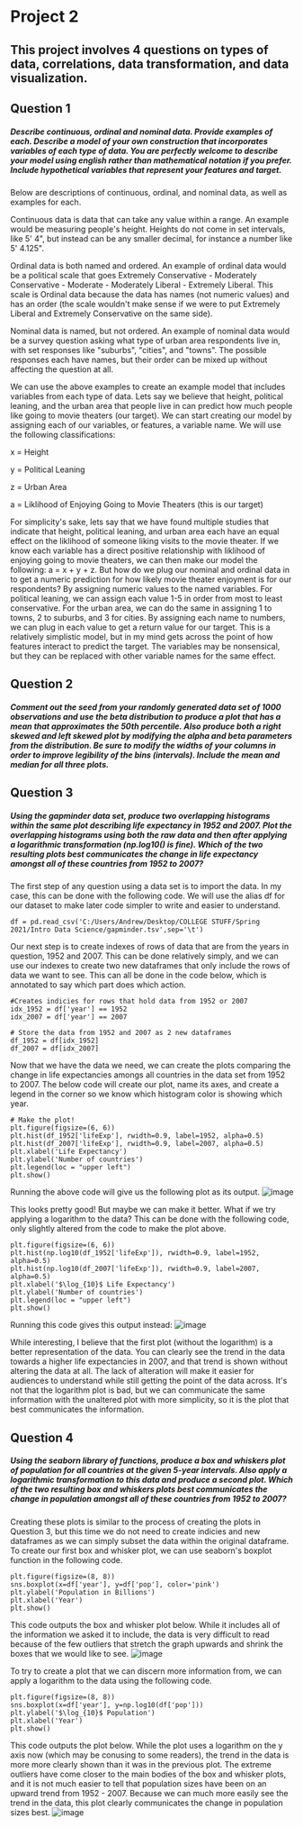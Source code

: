 # Project 2

## This project involves 4 questions on types of data, correlations, data transformation, and data visualization. 

## Question 1
##### Describe continuous, ordinal and nominal data. Provide examples of each. Describe a model of your own construction that incorporates variables of each type of data. You are perfectly welcome to describe your model using english rather than mathematical notation if you prefer. Include hypothetical variables that represent your features and target.

Below are descriptions of continuous, ordinal, and nominal data, as well as examples for each.

Continuous data is data that can take any value within a range. An example would be measuring people's height. Heights do not come in set intervals, like 5' 4", but instead can be any smaller decimal, for instance a number like 5' 4.125". 

Ordinal data is both named and ordered. An example of ordinal data would be a political scale that goes Extremely Conservative - Moderately Conservative - Moderate - Moderately Liberal - Extremely Liberal. This scale is Ordinal data because the data has names (not numeric values) and has an order (the scale wouldn't make sense if we were to put Extremely Liberal and Extremely Conservative on the same side).

Nominal data is named, but not ordered. An example of nominal data would be a survey question asking what type of urban area respondents live in, with set responses like "suburbs", "cities", and "towns". The possible responses each have names, but their order can be mixed up without affecting the question at all. 

We can use the above examples to create an example model that includes variables from each type of data. Lets say we believe that height, political leaning, and the urban area that people live in can predict how much people like going to movie theaters (our target). We can start creating our model by assigning each of our variables, or features, a variable name. We will use the following classifications:

x = Height

y = Political Leaning

z = Urban Area

a = Liklihood of Enjoying Going to Movie Theaters (this is our target)

For simplicity's sake, lets say that we have found multiple studies that indicate that height, political leaning, and urban area each have an equal effect on the liklihood of someone liking visits to the movie theater. If we know each variable has a direct positive relationship with liklihood of enjoying going to movie theaters, we can then make our model the following: a = x + y + z. But how do we plug our nominal and ordinal data in to get a numeric prediction for how likely movie theater enjoyment is for our respondents? By assigning numeric values to the named variables. For political leaning, we can assign each value 1-5 in order from most to least conservative. For the urban area, we can do the same in assigning 1 to towns, 2 to suburbs, and 3 for cities. By assigning each name to numbers, we can plug in each value to get a return value for our target. This is a relatively simplistic model, but in my mind gets across the point of how features interact to predict the target. The variables may be nonsensical, but they can be replaced with other variable names for the same effect.


## Question 2
##### Comment out the seed from your randomly generated data set of 1000 observations and use the beta distribution to produce a plot that has a mean that approximates the 50th percentile. Also produce both a right skewed and left skewed plot by modifying the alpha and beta parameters from the distribution. Be sure to modify the widths of your columns in order to improve legibility of the bins (intervals). Include the mean and median for all three plots.



## Question 3
##### Using the gapminder data set, produce two overlapping histograms within the same plot describing life expectancy in 1952 and 2007. Plot the overlapping histograms using both the raw data and then after applying a logarithmic transformation (np.log10() is fine). Which of the two resulting plots best communicates the change in life expectancy amongst all of these countries from 1952 to 2007?

The first step of any question using a data set is to import the data. In my case, this can be done with the following code. We will use the alias df for our dataset to make later code simpler to write and easier to understand.

```
df = pd.read_csv('C:/Users/Andrew/Desktop/COLLEGE STUFF/Spring 2021/Intro Data Science/gapminder.tsv',sep='\t')
```

Our next step is to create indexes of rows of data that are from the years in question, 1952 and 2007. This can be done relatively simply, and we can use our indexes to create two new dataframes that only include the rows of data we want to see. This can all be done in the code below, which is annotated to say which part does which action.

```
#Creates indicies for rows that hold data from 1952 or 2007
idx_1952 = df['year'] == 1952
idx_2007 = df['year'] == 2007

# Store the data from 1952 and 2007 as 2 new dataframes
df_1952 = df[idx_1952]
df_2007 = df[idx_2007]
```
Now that we have the data we need, we can create the plots comparing the change in life expectancies amongs all countries in the data set from 1952 to 2007. The below code will create our plot, name its axes, and create a legend in the corner so we know which histogram color is showing which year.

```
# Make the plot!
plt.figure(figsize=(6, 6))
plt.hist(df_1952['lifeExp'], rwidth=0.9, label=1952, alpha=0.5)
plt.hist(df_2007['lifeExp'], rwidth=0.9, label=2007, alpha=0.5)
plt.xlabel('Life Expectancy')
plt.ylabel('Number of countries')
plt.legend(loc = "upper left")
plt.show()
```
Running the above code will give us the following plot as its output.
![image](https://user-images.githubusercontent.com/78165529/109752061-b3bd0500-7bad-11eb-803e-f87976737ff1.png)

This looks pretty good! But maybe we can make it better. What if we try applying a logarithm to the data? This can be done with the following code, only slightly altered from the code to make the plot above.

```
plt.figure(figsize=(6, 6))
plt.hist(np.log10(df_1952['lifeExp']), rwidth=0.9, label=1952, alpha=0.5)
plt.hist(np.log10(df_2007['lifeExp']), rwidth=0.9, label=2007, alpha=0.5)
plt.xlabel('$\log_{10}$ Life Expectancy')
plt.ylabel('Number of countries')
plt.legend(loc = "upper left")
plt.show()
```

Running this code gives this output instead:
![image](https://user-images.githubusercontent.com/78165529/109752230-01d20880-7bae-11eb-8260-3b878be9c163.png)

While interesting, I believe that the first plot (without the logarithm) is a better representation of the data. You can clearly see the trend in the data towards a higher life expectancies in 2007, and that trend is shown without altering the data at all. The lack of alteration will make it easier for audiences to understand while still getting the point of the data across. It's not that the logarithm plot is bad, but we can communicate the same information with the unaltered plot with more simplicity, so it is the plot that best communicates the information.


## Question 4
##### Using the seaborn library of functions, produce a box and whiskers plot of population for all countries at the given 5-year intervals. Also apply a logarithmic transformation to this data and produce a second plot. Which of the two resulting box and whiskers plots best communicates the change in population amongst all of these countries from 1952 to 2007?

Creating these plots is similar to the process of creating the plots in Question 3, but this time we do not need to create indicies and new dataframes as we can simply subset the data within the original dataframe. To create our first box and whisker plot, we can use seaborn's boxplot function in the following code.

```
plt.figure(figsize=(8, 8))
sns.boxplot(x=df['year'], y=df['pop'], color='pink')
plt.ylabel('Population in Billions')
plt.xlabel('Year')
plt.show()
```

This code outputs the box and whisker plot below. While it includes all of the information we asked it to include, the data is very difficult to read because of the few outliers that stretch the graph upwards and shrink the boxes that we would like to see. 
![image](https://user-images.githubusercontent.com/78165529/109754648-698a5280-7bb2-11eb-9ca5-231f1dcb4bf9.png)

To try to create a plot that we can discern more information from, we can apply a logarithm to the data using the following code.

```
plt.figure(figsize=(8, 8))
sns.boxplot(x=df['year'], y=np.log10(df['pop']))
plt.ylabel('$\log_{10}$ Population')
plt.xlabel('Year')
plt.show()
```

This code outputs the plot below. While the plot uses a logarithm on the y axis now (which may be conusing to some readers), the trend in the data is more more clearly shown than it was in the previous plot. The extreme outliers have come closer to the main bodies of the box and whisker plots, and it is not much easier to tell that population sizes have been on an upward trend from 1952 - 2007. Because we can much more easily see the trend in the data, this plot clearly communicates the change in population sizes best.
![image](https://user-images.githubusercontent.com/78165529/109754814-b8d08300-7bb2-11eb-9136-fd58134375c3.png)

